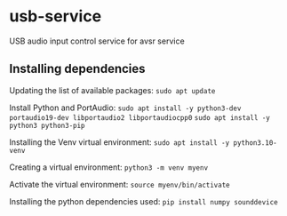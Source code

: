 # usb-service

USB audio input control service for avsr service

## Installing dependencies

Updating the list of available packages:
```sudo apt update```

Install Python and PortAudio:
```sudo apt install -y python3-dev portaudio19-dev libportaudio2 libportaudiocpp0```
```sudo apt install -y python3 python3-pip```

Installing the Venv virtual environment:
```sudo apt install -y python3.10-venv```

Creating a virtual environment:
```python3 -m venv myenv```

Activate the virtual environment:
```source myenv/bin/activate```

Installing the python dependencies used:
```pip install numpy sounddevice```
